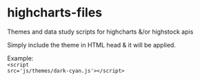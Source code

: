 highcharts-files
=================

Themes and data study scripts for highcharts &amp;/or highstock apis

Simply include the theme in HTML head & it will be applied.

Example:
<br><code>&lt;script src='js/themes/dark-cyan.js'&gt;&lt;/script&gt;</code>
